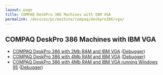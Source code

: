 ```yaml
---
layout: page
title: COMPAQ DeskPro 386 Machines with IBM VGA
permalink: /devices/pc/machine/compaq/deskpro386/vga/
---
```


COMPAQ DeskPro 386 Machines with IBM VGA 
---

* [COMPAQ DeskPro 386 with 2Mb RAM and IBM VGA](vga/2048kb/) ([Debugger](vga/2048kb/debugger/))
* [COMPAQ DeskPro 386 with 4Mb RAM and IBM VGA](vga/4096kb/) ([Debugger](vga/4096kb/debugger/))
* [COMPAQ DeskPro 386 with 4Mb RAM and IBM VGA running Windows 95](/disks/pc/windows/win95/4.00.950/) ([Debugger](/disks/pc/windows/win95/4.00.950/debugger/))
